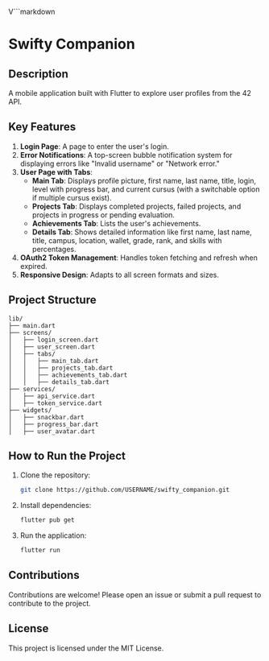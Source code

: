 V```markdown
# Swifty Companion

## Description
A mobile application built with Flutter to explore user profiles from the 42 API.

## Key Features
1. **Login Page**: A page to enter the user's login.
2. **Error Notifications**: A top-screen bubble notification system for displaying errors like "Invalid username" or "Network error."
3. **User Page with Tabs**:
   - **Main Tab**: Displays profile picture, first name, last name, title, login, level with progress bar, and current cursus (with a switchable option if multiple cursus exist).
   - **Projects Tab**: Displays completed projects, failed projects, and projects in progress or pending evaluation.
   - **Achievements Tab**: Lists the user's achievements.
   - **Details Tab**: Shows detailed information like first name, last name, title, campus, location, wallet, grade, rank, and skills with percentages.
4. **OAuth2 Token Management**: Handles token fetching and refresh when expired.
5. **Responsive Design**: Adapts to all screen formats and sizes.

## Project Structure
```
lib/
├── main.dart
├── screens/
│   ├── login_screen.dart
│   ├── user_screen.dart
│   ├── tabs/
│   │   ├── main_tab.dart
│   │   ├── projects_tab.dart
│   │   ├── achievements_tab.dart
│   │   ├── details_tab.dart
├── services/
│   ├── api_service.dart
│   ├── token_service.dart
├── widgets/
│   ├── snackbar.dart
│   ├── progress_bar.dart
│   ├── user_avatar.dart
```

## How to Run the Project
1. Clone the repository:
   ```bash
   git clone https://github.com/USERNAME/swifty_companion.git
   ```
2. Install dependencies:
   ```bash
   flutter pub get
   ```
3. Run the application:
   ```bash
   flutter run
   ```

## Contributions
Contributions are welcome! Please open an issue or submit a pull request to contribute to the project.

## License
This project is licensed under the MIT License.
```
